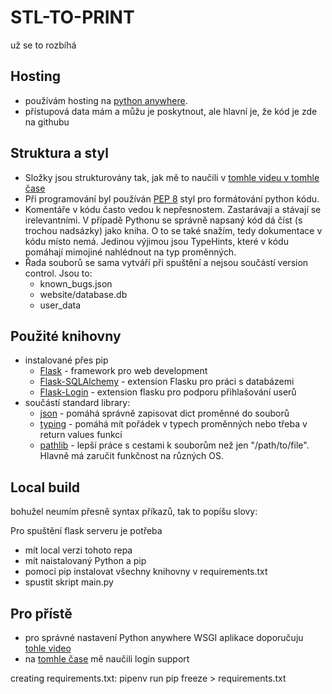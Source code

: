 # STL-TO-PRINT

už se to rozbíhá

## Hosting

- používám hosting na [python anywhere](https://eu.pythonanywhere.com).
- přístupová data mám a můžu je poskytnout, ale hlavní je, že kód je zde na githubu

## Struktura a styl

- Složky jsou strukturovány tak, jak mě to naučili v [tomhle videu v tomhle čase](https://youtu.be/dam0GPOAvVI?t=275)
- Při programování byl používán [PEP 8](https://www.python.org/dev/peps/pep-0008/) styl pro formátování python kódu.
- Komentáře v kódu často vedou k nepřesnostem. Zastarávají a stávají se irelevantními. V případě Pythonu se správně napsaný kód dá číst (s trochou nadsázky) jako kniha. O to se také snažím, tedy dokumentace v kódu místo nemá. Jedinou výjimou jsou TypeHints, které v kódu pomáhají mimojiné nahlédnout na typ proměnných.
- Řada souborů se sama vytváří při spuštění a nejsou součástí version control. Jsou to:
  - known_bugs.json
  - website/database.db
  - user_data

## Použité knihovny

- instalované přes pip
  - [Flask](https://flask.palletsprojects.com/en/2.0.x/) - framework pro web development
  - [Flask-SQLAlchemy](https://flask-sqlalchemy.palletsprojects.com/en/2.x/) - extension Flasku pro práci s databázemi
  - [Flask-Login](https://flask-login.readthedocs.io/en/latest/) - extension flasku pro podporu přihlašování userů
- součástí standard library:
  - [json](https://docs.python.org/3/library/json.html) - pomáhá správně zapisovat dict proměnné do souborů
  - [typing](https://docs.python.org/3/library/typing.html) - pomáhá mít pořádek v typech proměnných nebo třeba v return values funkcí
  - [pathlib](https://docs.python.org/3/library/pathlib.html) - lepší práce s cestami k souborům než jen "/path/to/file". Hlavně má zaručit funkčnost na různých OS.

## Local build

bohužel neumím přesně syntax příkazů, tak to popíšu slovy:

Pro spuštění flask serveru je potřeba

- mít local verzi tohoto repa
- mít naistalovaný Python a pip
- pomocí pip instalovat všechny knihovny v requirements.txt
- spustit skript main.py

## Pro přístě

- pro správné nastavení Python anywhere WSGI aplikace doporučuju [tohle video](https://youtu.be/5jbdkOlf4cY)
- na [tomhle čase](https://youtu.be/dam0GPOAvVI?t=4367) mě naučili login support

creating requirements.txt: pipenv run pip freeze > requirements.txt